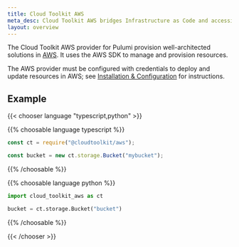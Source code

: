 ```yaml
---
title: Cloud Toolkit AWS
meta_desc: Cloud Toolkit AWS bridges Infrastructure as Code and accessibility, allowing users to manage their infrastructure by leveraging real-world usage and patterns.
layout: overview
---
```


The Cloud Toolkit AWS provider for Pulumi provision well-architected solutions in [AWS](https://aws.amazon.com/). It uses the AWS SDK to manage and provision resources.

The AWS provider must be configured with credentials to deploy and update resources in AWS; see [Installation & Configuration](./installation-configuration/) for instructions.

## Example

{{< chooser language "typescript,python" >}}

{{% choosable language typescript %}}

```typescript
const ct = require("@cloudtoolkit/aws");

const bucket = new ct.storage.Bucket("mybucket");
```

{{% /choosable %}}

{{% choosable language python %}}

```python
import cloud_toolkit_aws as ct

bucket = ct.storage.Bucket("bucket")
```

{{% /choosable %}}

{{< /chooser >}}
